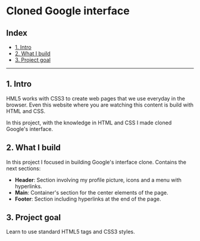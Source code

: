 # Cloned Google interface

## Index

* [1. Intro](https://github.com/RuthMitty/interface_Google/blob/main/README.md#1-intro)
* [2. What I build](https://github.com/RuthMitty/interface_Google/blob/main/README.md#2--what-i-build)
* [3. Project goal](https://github.com/RuthMitty/interface_Google/blob/main/README.md#3-project-goal)

****
## 1. Intro
HML5 works with CSS3 to create web pages that we use everyday in the browser. Even this website where you are watching this content is build with HTML and CSS.

In this project, with the knowledge in HTML and CSS I made cloned Google's interface.

## 2.  What I build
In this project I focused in building Google's interface clone. Contains the next sections:

* **Header**: Section involving my profile picture, icons and a menu with hyperlinks.
* **Main**: Container's section for the center elements of the page.
* **Footer**: Section including hyperlinks at the end of the page.

## 3. Project goal
Learn to use standard HTML5 tags and CSS3 styles.
